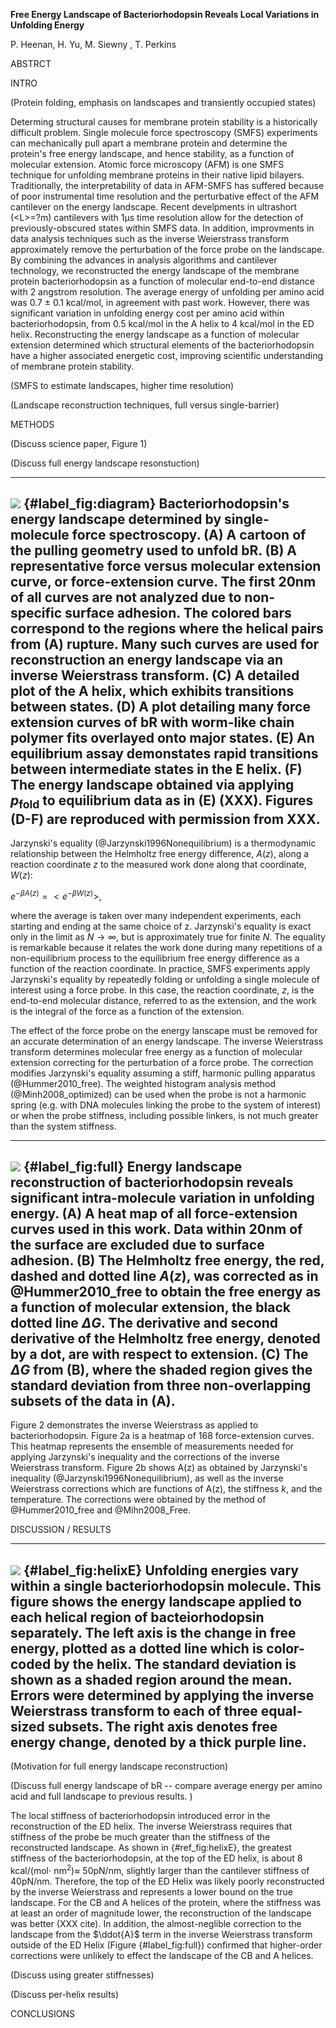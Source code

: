 **Free Energy Landscape of Bacteriorhodopsin Reveals Local Variations in Unfolding Energy**

P. Heenan, H. Yu, M. Siewny , T. Perkins

ABSTRCT 

INTRO

(Protein folding, emphasis on landscapes and transiently occupied states)

Determing structural causes for membrane protein stability is a historically difficult problem. Single molecule force spectroscopy (SMFS) experiments can mechanically pull apart a membrane protein and determine the protein's free energy landscape, and hence stability, as a function of molecular extension. Atomic force microscopy (AFM) is one SMFS technique for unfolding membrane proteins in their native lipid bilayers. Traditionally, the interpretability of data in AFM-SMFS has suffered because of poor instrumental time resolution and the perturbative effect of the AFM cantilever on the energy landscape. Recent develpments in ultrashort ($<$L$>$=?m) cantilevers with 1$\upmu$s time resolution allow for the detection of previously-obscured states within SMFS data. In addition, improvments in data analysis techniques such as the inverse Weierstrass transform approximately remove the perturbation of the force probe on the landscape. By combining the advances in analysis algorithms and cantilever technology, we reconstructed the energy landscape of the membrane protein bacteriorhodopsin as a function of molecular end-to-end distance with 2 angstrom resolution. The average energy of unfolding per amino acid was 0.7 $\pm$ 0.1 kcal/mol, in agreement with past work. However, there was significant variation in unfolding energy cost per amino acid within bacteriorhodopsin, from 0.5 kcal/mol in the A helix to 4 kcal/mol in the ED helix. Reconstructing the energy landscape as a function of molecular extension determined which structural elements of the bacteriorhodopsin have a higher associated energetic cost, improving scientific understanding of membrane protein stability. 

(SMFS to estimate landscapes, higher time resolution)

(Landscape reconstruction techniques, full versus single-barrier)

METHODS

(Discuss science paper, Figure 1)

(Discuss full energy landscape resonstuction)


----
![](./Figures/combined.png)
{#label_fig:diagram} **Bacteriorhodopsin's energy landscape determined by single-molecule force spectroscopy.** (**A**) A cartoon of the pulling geometry used to unfold bR. (**B**) A representative force versus molecular extension curve, or force-extension curve. The first 20nm of all curves are not analyzed due to non-specific surface adhesion. The colored bars correspond to the regions where the helical pairs from (A) rupture. Many such curves are used for reconstruction an energy landscape via an inverse Weierstrass transform. (**C**) A detailed plot of the A helix, which exhibits transitions between states. (**D**) A plot detailing many force extension curves of bR with worm-like chain polymer fits overlayed onto major states. (**E**) An equilibrium assay demonstates rapid transitions between intermediate states in the E helix. (**F**) The energy landscape obtained via applying  $p_{\text{fold}}$ to equilibrium data as in (E) (XXX). Figures (D-F) are reproduced with permission from XXX.
----

Jarzynski's equality (@Jarzynski1996Nonequilibrium) is a thermodynamic relationship between the Helmholtz free energy difference, $A(z)$, along a reaction coordinate $z$ to the measured work done along that coordinate, $W(z)$:

$e^{-\beta A(z)} = <e^{-\beta W(z)}>$,

where the average is taken over many independent experiments, each starting and ending at the same choice of z. Jarzynski's equality is exact only in the limit as $N \rightarrow \infty$, but is approximately true for finite $N$. The equality is remarkable because it relates the work done during many repetitions of a non-equilibrium process to the equilibrium free energy difference as a function of the reaction coordinate. In practice, SMFS experiments apply Jarzynski's equality by repeatedly folding or unfolding a single molecule of interest using a force probe. In this case, the reaction coordinate, $z$, is the end-to-end molecular distance, referred to as the extension, and the work is the integral of the force as a function of the extension.

The effect of the force probe on the energy lanscape must be removed for an accurate determination of an energy landscape. The inverse Weierstrass transform determines molecular free energy as a function of molecular extension correcting for the perturbation of a force probe. The correction modifies Jarzynski's equality assuming a stiff, harmonic pulling apparatus (@Hummer2010_free). The weighted histogram analysis method (@Minh2008_optimized) can be used when the probe is not a harmonic spring (e.g. with DNA molecules linking the probe to the system of interest) or when the probe stiffness, including possible linkers, is not much greater than the system stiffness.

----
![](./Figures/iwt_diagram.png)
{#label_fig:full} **Energy landscape reconstruction of bacteriorhodopsin reveals significant intra-molecule variation in unfolding energy.**  (**A**) A heat map of all force-extension curves used in this work. Data within 20nm of the surface are excluded due to surface adhesion. (**B**) The Helmholtz free energy, the red, dashed and dotted line $A(z)$, was corrected as in @Hummer2010_free to obtain the free energy as a function of molecular extension, the black dotted line $\Delta G$. The derivative and second derivative of the Helmholtz free energy, denoted by a dot, are with respect to extension. (**C**) The $\Delta G$ from (B), where the shaded region gives the standard deviation from three non-overlapping subsets of the data in (A). 
----

Figure 2 demonstrates the inverse Weierstrass as applied to bacteriorhodopsin. Figure 2a is a heatmap of 168 force-extension curves. This heatmap represents the ensemble of measurements needed for applying Jarzynski's inequality and the corrections of the inverse Weierstrass transform. Figure 2b shows A(z) as obtained by Jarzynski's inequality (@Jarzynski1996Nonequilibrium), as well as the inverse Weierstrass corrections which are functions of A(z), the stiffness $k$, and the temperature. The corrections were obtained by the method of @Hummer2010_free and @Mihn2008_Free.

DISCUSSION / RESULTS


----
![](./Figures/gallery.png)
{#label_fig:helixE} **Unfolding energies vary within a single bacteriorhodopsin molecule.** This figure shows the energy landscape applied to each helical region of bacteiorhodopsin separately. The left axis is the change in free energy, plotted as a dotted line which is color-coded by the helix. The standard deviation is shown as a shaded region around the mean. Errors were determined by applying the inverse Weierstrass transform to each of three equal-sized subsets. The right axis denotes free energy change, denoted by a thick purple line. 
----


(Motivation for full energy landscape reconstruction) 

(Discuss full energy landscape of bR -- compare average energy per amino acid and full landscape to previous results. )


The local stiffness of bacteriorhodopsin introduced error in the reconstruction of the ED helix. The inverse Weierstrass requires that stiffness of the probe be much greater than the stiffness of the reconstructed landscape. As shown in {#ref_fig:helixE}, the greatest stiffness of the bacteriorhodopsin, at the top of the ED helix, is about 8 kcal/(mol$\cdot$ $\text{nm}^2$)$\approx$ 50pN/nm, slightly larger than the cantilever stiffness of 40pN/nm. Therefore, the top of the ED Helix was likely poorly reconstructed by the inverse Weierstrass and represents a lower bound on the true landscape. For the CB and A helices of the protein, where the stiffness was at least an order of magnitude lower, the reconstruction of the landscape was better (XXX cite). In addition, the almost-neglible correction to the landscape from the $\ddot{A}$ term in the inverse Weierstrass transform outside of the ED Helix (Figure {#label_fig:full}) confirmed that higher-order corrections were unlikely to effect the landscape of the CB and A helices.

(Discuss using greater stiffnesses) 

(Discuss per-helix results)

CONCLUSIONS 

